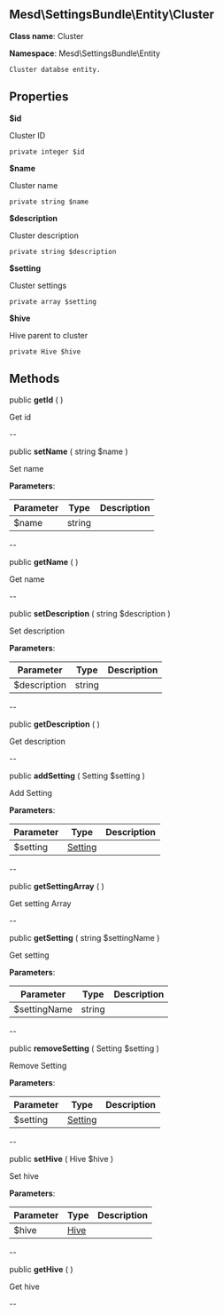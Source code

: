Mesd\SettingsBundle\Entity\Cluster
---------------


**Class name**: Cluster

**Namespace**: Mesd\SettingsBundle\Entity







    Cluster databse entity.

    





Properties
----------


**$id**

Cluster ID



    private integer $id






**$name**

Cluster name



    private string $name






**$description**

Cluster description



    private string $description






**$setting**

Cluster settings



    private array $setting






**$hive**

Hive parent to cluster



    private Hive $hive






Methods
-------


public **getId** (  )


Get id








--

public **setName** ( string $name )


Set name








**Parameters**:

| Parameter | Type | Description |
|-----------|------|-------------|
| $name | string |  |

--

public **getName** (  )


Get name








--

public **setDescription** ( string $description )


Set description








**Parameters**:

| Parameter | Type | Description |
|-----------|------|-------------|
| $description | string |  |

--

public **getDescription** (  )


Get description








--

public **addSetting** ( Setting $setting )


Add Setting








**Parameters**:

| Parameter | Type | Description |
|-----------|------|-------------|
| $setting | [Setting](Mesd-SettingsBundle-Model-Setting.md) |  |

--

public **getSettingArray** (  )


Get setting Array








--

public **getSetting** ( string $settingName )


Get setting








**Parameters**:

| Parameter | Type | Description |
|-----------|------|-------------|
| $settingName | string |  |

--

public **removeSetting** ( Setting $setting )


Remove Setting








**Parameters**:

| Parameter | Type | Description |
|-----------|------|-------------|
| $setting | [Setting](Mesd-SettingsBundle-Model-Setting.md) |  |

--

public **setHive** ( Hive $hive )


Set hive








**Parameters**:

| Parameter | Type | Description |
|-----------|------|-------------|
| $hive | [Hive](Mesd-SettingsBundle-Entity-Hive.md) |  |

--

public **getHive** (  )


Get hive








--
